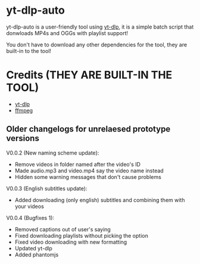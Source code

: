 # yt-dlp-auto
yt-dlp-auto is a user-friendly tool using [yt-dlp](https://github.com/yt-dlp/yt-dlp), it is a simple batch script that donwloads MP4s and OGGs with playlist support!

You don't have to download any other dependencies for the tool, they are built-in to the tool!

# Credits (THEY ARE BUILT-IN THE TOOL)

- [yt-dlp](https://github.com/yt-dlp/yt-dlp)
- [ffmpeg](https://ffmpeg.org/)

## Older changelogs for unrelaesed prototype versions

V0.0.2 (New naming scheme update):

- Remove videos in folder named after the video's ID
- Made audio.mp3 and video.mp4 say the video name instead
- Hidden some warning messages that don't cause problems


V0.0.3 (English subtitles update):

- Added downloading (only english) subtitles and combining them with your videos


V0.0.4 (Bugfixes 1):

- Removed captions out of user's saying
- Fixed downloading playlists without picking the option
- Fixed video downloading with new formatting
- Updated yt-dlp
- Added phantomjs
